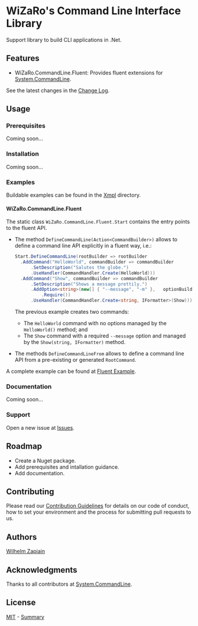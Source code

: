 ﻿# WiZaRo's Command Line Interface Library

<!--{Badges}-->

<!--This section lets the people know what the project can do specifically.-->
Support library to build CLI applications in .Net.

## Features
<!--This section contains a list of the features this project provides, including differentiating factors to alternatives.-->
- WiZaRo.CommandLine.Fluent: Provides fluent extensions for [System.CommandLine].

See the latest changes in the [Change Log].

<!--## Background-->
<!--This section contains the background for the project, including context and links to references that might be needed to understand it.-->
<!--{Background}-->

## Usage
### Prerequisites
<!--This section details if a project runs only in a specific context like a particular programming language version or operating system, or has dependencies that have to be installed manually.-->
Coming soon…

### Installation
<!--This section is the full guidance to install the project. Listing specific steps removes ambiguity and gets people to using the project as quickly as possible.-->
Coming soon…

### Examples
<!--This section shows examples of usage and the expected output if possible. It's helpful to have the smallest example of usage that can be demonstrated inline, while providing links to more sophisticated examples if they are too long to include reasonably.-->
Buildable examples can be found in the [Xmpl] directory.

#### WiZaRo.CommandLine.Fluent
The static class `WiZaRo.CommandLine.Fluent.Start` contains the entry points to the fluent API.

- The method `DefineCommandLine(Action<CommandBuilder>)` allows to define a command line API explicitly in a fluent way, i.e.:
  ```C#
  Start.DefineCommandLine(rootBuilder => rootBuilder
    .AddCommand("HelloWorld", commandBuilder => commandBuilder
        .SetDescription("Salutes the globe.")
        .UseHandler(CommandHandler.Create(HelloWorld)))
    .AddCommand("Show", commandBuilder => commandBuilder
        .SetDescription("Shows a message prettily.")
        .AddOption<string>(new[] { "--message", "-m" },   optionBuilder => optionBuilder
            .Require())
        .UseHandler(CommandHandler.Create<string, IFormatter>(Show))))
  ```
  The previous example creates two commands:
  - The `HelloWorld` command with no options managed by the `HelloWorld()` method; and
  - The `Show` command with a required `--message` option and managed by the `Show(string, IFormatter)` method.

- The methods `DefineCommandLineFrom` allows to define a command line API from a pre-existing or generated `RootCommand`.

A complete example can be found at [Fluent Example].

### Documentation
<!--This section provides a link to the project's documentation.-->
Coming soon…

### Support
<!--This section tells people where they can go to for help. It can be in the combination of an issue tracker, a chat room, an email address, etc.-->
Open a new issue at [Issues].

## Roadmap
<!--This section contains ideas for releases in the future, or an indication if development has slowed down or stopped completely. Someone may choose to fork your project or volunteer to step in as a maintainer or owner, allowing it to keep going. An explicit request for maintainers can be made.-->
- Create a Nuget package.
- Add prerequisites and intallation guidance.
- Add documentation.

## Contributing
Please read our [Contribution Guidelines] for details on our code of conduct, how to set your environment and the process for submitting pull requests to us.

## Authors
<!--This section contains appreciation to those who have contributed to the project.-->
[Wilhelm Zapiain]

## Acknowledgments
<!-- This sections contains any acknowledgments that need to be made.-->
Thanks to all contributors at [System.CommandLine].

## License
[MIT] - [Summary]

<!--Links-->
[Change Log]: ./CHANGELOG.md
[Contribution Guidelines]: ./CONTRIBUTING.md
[Fluent Example]: ./Xmpl/Core/Fluent/FluentExample.cs
[Issues]: https://github.com/wizaro/CommandLine/issues
[MIT]: ./LICENSE
[System.CommandLine]: https://github.com/dotnet/command-line-api
[Summary]: https://choosealicense.com/licenses/mit/ "Choose a License's MIT Summary"
[Wilhelm Zapiain]: https://github.com/wilhelmzapiain
[Xmpl]: ./Xmpl "Examples"
